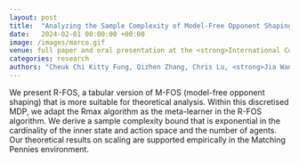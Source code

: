 ```yaml
---
layout: post
title:  "Analyzing the Sample Complexity of Model-Free Opponent Shaping"
date:   2024-02-01 00:00:00 +00:00
image: /images/marco.gif
venue: full paper and oral presentation at the <strong>International Conference on Autonomous Agents and Multiagent Systems (AAMAS)</strong>
categories: research
authors: "Cheuk Chi Kitty Fung, Qizhen Zhang, Chris Lu, <strong>Jia Wan</strong>, Timon Willi and Jakob Foerster"
---
```

We present R-FOS, a tabular version of M-FOS (model-free opponent shaping) that is more suitable for theoretical analysis. Within this discretised MDP, we adapt the Rmax algorithm as the meta-learner in the R-FOS algorithm. We derive a sample complexity bound that is exponential in the cardinality of the inner state and action space and the number of agents. Our theoretical results on scaling are supported empirically in the Matching Pennies environment.
